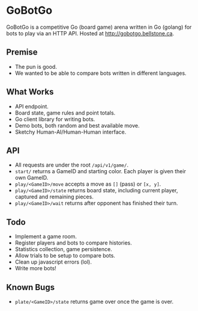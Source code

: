 # GoBotGo

GoBotGo is a competitive Go (board game) arena written in Go (golang) for bots to play via an HTTP API. Hosted at http://gobotgo.bellstone.ca.

## Premise

- The pun is good.
- We wanted to be able to compare bots written in different languages.

## What Works

- API endpoint.
- Board state, game rules and point totals.
- Go client library for writing bots.
- Demo bots, both random and best available move.
- Sketchy Human-AI/Human-Human interface.

## API

- All requests are under the root `/api/v1/game/`.
- `start/` returns a GameID and starting color. Each player is given their own GameID.
- `play/<GameID>/move` accepts a move as `[]` (pass) or `[x, y]`.
- `play/<GameID>/state` returns board state, including current player, captured and remaining pieces.
- `play/<GameID>/wait` returns after opponent has finished their turn.

## Todo

- Implement a game room.
- Register players and bots to compare histories.
- Statistics collection, game persistence.
- Allow trials to be setup to compare bots.
- Clean up javascript errors (lol).
- Write more bots!

## Known Bugs
- `plate/<GameID>/state` returns game over once the game is over.